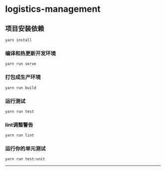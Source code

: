 # logistics-management

## 项目安装依赖
```
yarn install
```

### 编译和热更新开发环境
```
yarn run serve
```

### 打包成生产环境
```
yarn run build
```

### 运行测试
```
yarn run test
```

### lint调整警告
```
yarn run lint
```

### 运行你的单元测试
```
yarn run test:unit
```
----
